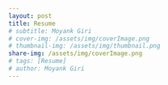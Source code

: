 ```yaml
---
layout: post
title: Resume
# subtitle: Moyank Giri
# cover-img: /assets/img/coverImage.png
# thumbnail-img: /assets/img/thumbnail.png
share-img: /assets/img/coverImage.png
# tags: [Resume]
# author: Moyank Giri
---
```


<object data="/assets/pdfs/Resume_Moyank_Giri_OSU.pdf" type="application/pdf" width="700px" height="700px">
    <embed src="/assets/pdfs/Resume_Moyank_Giri_OSU.pdf"/>
        <p></p>
</object>
